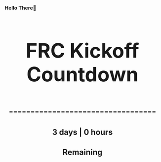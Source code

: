 ### Hello There👋

<!---START-TIMER--->
<h3 align='center' style='font-size: 64px;'>FRC Kickoff Countdown</h3>
<h3 align='center' style='font-size: 30px;'>----------------------------------</h3>
<h3 align='center' style='font-size: 25px;'>3 days | 0 hours</h3>
<h3 align='center' style='font-size: 25px;'>Remaining</h3>
<!---END-TIMER--->
